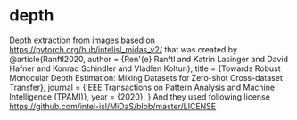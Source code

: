 # depth
Depth extraction from images based on https://pytorch.org/hub/intelisl_midas_v2/ that was created by @article{Ranftl2020,
	author    = {Ren\'{e} Ranftl and Katrin Lasinger and David Hafner and Konrad Schindler and Vladlen Koltun},
	title     = {Towards Robust Monocular Depth Estimation: Mixing Datasets for Zero-shot Cross-dataset Transfer},
	journal   = {IEEE Transactions on Pattern Analysis and Machine Intelligence (TPAMI)},
	year      = {2020},
}
And they used following license https://github.com/intel-isl/MiDaS/blob/master/LICENSE
